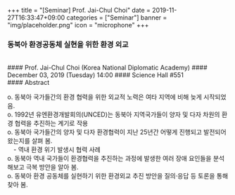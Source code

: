 +++
title = "[Seminar] Prof. Jai-Chul Choi"
date = 2019-11-27T16:33:47+09:00
categories = ["Seminar"]
banner = "img/placeholder.png"
icon = "microphone"
+++
### 동북아 환경공동체 실현을 위한 환경 외교

<br>
#### Prof. Jai-Chul Choi (Korea National Diplomatic Academy)
#### December 03, 2019 (Tuesday) 14:00
#### Science Hall #551
<br>
#### Abstract

o. 동북아 국가들간의 환경 협력을 위한 외교적 노력은 여타 지역에 비해 늦게 시작되었음.<br>
o. 1992년 유엔환경개발회의(UNCED)는 동북아 지역국가들이 양자 및 다자 차원의 환경 협력을 추진하는 계기로 작용<br>
o. 동북아 국가들간의 양자 및 다자 환경협력이 지난 25년간 어떻게 진행되고 발전되어왔는지를 살펴 봄.<br>
&emsp;- 역내 환경 위기 발생시 협력 사례<br>
o. 동북아 역내 국가들이 환경협력을 추진하는 과정에 발생한 여러 장애 요인들을 분석해보고 극복 방안을 알아 봄.<br>
o. 동북아 환경 공동체를 실현하기 위한 환경외교 추진 방안을 질의·응답 등 토론을 통해 찾아 봄.
<br>
